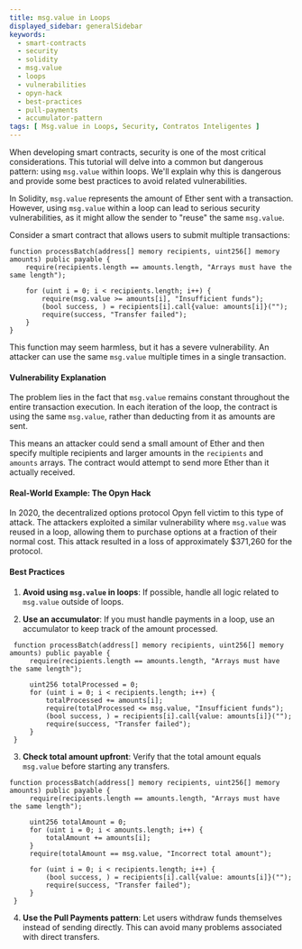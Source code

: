 ```yaml
---
title: msg.value in Loops
displayed_sidebar: generalSidebar
keywords:
  - smart-contracts
  - security
  - solidity
  - msg.value
  - loops
  - vulnerabilities
  - opyn-hack
  - best-practices
  - pull-payments
  - accumulator-pattern
tags: [ Msg.value in Loops, Security, Contratos Inteligentes ]
---
```


When developing smart contracts, security is one of the most critical considerations. This tutorial will delve into a common but dangerous pattern: using `msg.value` within loops. We'll explain why this is dangerous and provide some best practices to avoid related vulnerabilities.

In Solidity, `msg.value` represents the amount of Ether sent with a transaction. However, using `msg.value` within a loop can lead to serious security vulnerabilities, as it might allow the sender to "reuse" the same `msg.value`.

Consider a smart contract that allows users to submit multiple transactions:

```solidity
function processBatch(address[] memory recipients, uint256[] memory amounts) public payable {
    require(recipients.length == amounts.length, "Arrays must have the same length");

    for (uint i = 0; i < recipients.length; i++) {
        require(msg.value >= amounts[i], "Insufficient funds");
        (bool success, ) = recipients[i].call{value: amounts[i]}("");
        require(success, "Transfer failed");
    }
}
```

This function may seem harmless, but it has a severe vulnerability. An attacker can use the same `msg.value` multiple times in a single transaction.

#### Vulnerability Explanation

The problem lies in the fact that `msg.value` remains constant throughout the entire transaction execution. In each iteration of the loop, the contract is using the same `msg.value`, rather than deducting from it as amounts are sent.

This means an attacker could send a small amount of Ether and then specify multiple recipients and larger amounts in the `recipients` and `amounts` arrays. The contract would attempt to send more Ether than it actually received.

#### Real-World Example: The Opyn Hack

In 2020, the decentralized options protocol Opyn fell victim to this type of attack. The attackers exploited a similar vulnerability where `msg.value` was reused in a loop, allowing them to purchase options at a fraction of their normal cost. This attack resulted in a loss of approximately $371,260 for the protocol.

#### Best Practices

1. **Avoid using `msg.value` in loops**: If possible, handle all logic related to `msg.value` outside of loops.

2. **Use an accumulator**: If you must handle payments in a loop, use an accumulator to keep track of the amount processed.

  ```solidity
   function processBatch(address[] memory recipients, uint256[] memory amounts) public payable {
       require(recipients.length == amounts.length, "Arrays must have the same length");
       
       uint256 totalProcessed = 0;
       for (uint i = 0; i < recipients.length; i++) {
           totalProcessed += amounts[i];
           require(totalProcessed <= msg.value, "Insufficient funds");
           (bool success, ) = recipients[i].call{value: amounts[i]}("");
           require(success, "Transfer failed");
       }
   }
  ```

3. **Check total amount upfront**: Verify that the total amount equals `msg.value` before starting any transfers.

  ```solidity
  function processBatch(address[] memory recipients, uint256[] memory amounts) public payable {
       require(recipients.length == amounts.length, "Arrays must have the same length");
       
       uint256 totalAmount = 0;
       for (uint i = 0; i < amounts.length; i++) {
           totalAmount += amounts[i];
       }
       require(totalAmount == msg.value, "Incorrect total amount");
       
       for (uint i = 0; i < recipients.length; i++) {
           (bool success, ) = recipients[i].call{value: amounts[i]}("");
           require(success, "Transfer failed");
       }
   }
  ```

4. **Use the Pull Payments pattern**: Let users withdraw funds themselves instead of sending directly. This can avoid many problems associated with direct transfers.

